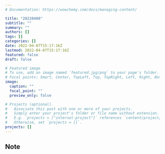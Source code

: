 ```yaml
---
# Documentation: https://wowchemy.com/docs/managing-content/

title: "20220408"
subtitle: ""
summary: ""
authors: []
tags: []
categories: []
date: 2022-04-07T15:17:16Z
lastmod: 2022-04-07T15:17:16Z
featured: false
draft: false

# Featured image
# To use, add an image named `featured.jpg/png` to your page's folder.
# Focal points: Smart, Center, TopLeft, Top, TopRight, Left, Right, BottomLeft, Bottom, BottomRight.
image:
  caption: ""
  focal_point: ""
  preview_only: false

# Projects (optional).
#   Associate this post with one or more of your projects.
#   Simply enter your project's folder or file name without extension.
#   E.g. `projects = ["internal-project"]` references `content/project/deep-learning/index.md`.
#   Otherwise, set `projects = []`.
projects: []
---
```


## Note

